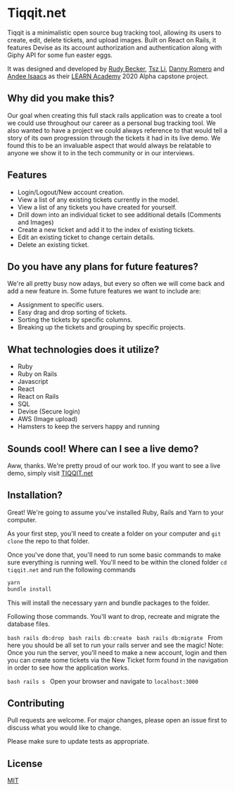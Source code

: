 # Tiqqit.net

Tiqqit is a minimalistic open source bug tracking tool, allowing its users to create, edit, delete tickets, and upload images. Built on React on Rails, it features Devise as its account authorization and authentication along with Giphy API for some fun easter eggs.

It was designed and developed by [Rudy Becker](https://github.com/RudyBecker), [Tsz Li](https://github.com/bli013), [Danny Romero](https://github.com/fdromero32) and [Andee Isaacs](https://github.com/alyxender) as their [LEARN Academy](https://www.learnacademy.org/) 2020 Alpha capstone project. 

## Why did you make this? 

Our goal when creating this full stack rails application was to create a tool we could use throughout our career as a personal bug tracking tool. We also wanted to have a project we could always reference to that would tell a story of its own progression through the tickets it had in its live demo. We found this to be an invaluable aspect that would always be relatable to anyone we show it to in the tech community or in our interviews. 


## Features

- Login/Logout/New account creation.
- View a list of any existing tickets currently in the model. 
- View a list of any tickets you have created for yourself.
- Drill down into an individual ticket to see additional details (Comments and Images)
- Create a new ticket and add it to the index of existing tickets.
- Edit an existing ticket to change certain details.
- Delete an existing ticket.

## Do you have any plans for future features?

We're all pretty busy now adays, but every so often we will come back and add a new feature in. Some future features we want to include are:

- Assignment to specific users.
- Easy drag and drop sorting of tickets.
- Sorting the tickets by specific columns.
- Breaking up the tickets and grouping by specific projects. 

## What technologies does it utilize?

- Ruby
- Ruby on Rails
- Javascript
- React
- React on Rails
- SQL
- Devise (Secure login)
- AWS (Image upload)
- Hamsters to keep the servers happy and running

## Sounds cool! Where can I see a live demo? 

Aww, thanks. We're pretty proud of our work too. 
If you want to see a live demo, simply visit [TIQQIT.net](localhost:3000)


## Installation?

Great!  We're going to assume you've installed Ruby, Rails and Yarn to your computer.

As your first step, you'll need to create a folder on your computer and `git clone` the repo to that folder.

Once you've done that, you'll need to run some basic commands to make sure everything is running well. You'll need to be within the cloned folder `cd tiqqit.net` and run the following commands

```bash
yarn 
bundle install
```
This will install the necessary yarn and bundle packages to the folder.

Following those commands. You'll want to drop, recreate and migrate the database files. 

``bash
rails db:drop
``
``bash
rails db:create
``
``bash
rails db:migrate
``
From here you should be all set to run your rails server and see the magic!
Note: Once you run the server, you'll need to make a new account, login and then you can create some tickets via the New Ticket form found in the navigation in order to see how the application works.

``bash
rails s
``
Open your browser and navigate to `localhost:3000`


## Contributing
Pull requests are welcome. For major changes, please open an issue first to discuss what you would like to change.

Please make sure to update tests as appropriate.

## License
[MIT](https://choosealicense.com/licenses/mit/)
